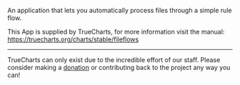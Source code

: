 An application that lets you automatically process files through a simple rule flow.

This App is supplied by TrueCharts, for more information visit the manual: https://truecharts.org/charts/stable/fileflows

---

TrueCharts can only exist due to the incredible effort of our staff.
Please consider making a [donation](https://truecharts.org/docs/about/sponsor) or contributing back to the project any way you can!
